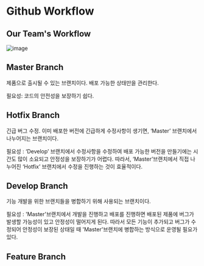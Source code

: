 # Github Workflow

## Our Team's Workflow

![image](https://user-images.githubusercontent.com/27392567/94516144-1bb69a80-0260-11eb-83cd-4cbcb6f45389.png)

## Master Branch

제품으로 출시될 수 있는 브랜치이다. 배포 가능한 상태만을 관리한다.

필요성: 코드의 안전성을 보장하기 쉽다.

## Hotfix Branch
긴급 버그 수정. 이미 배포한 버전에 긴급하게 수정사항이 생기면, ‘Master’ 브랜치에서 나누어지는 브랜치이다.  

필요성 : ‘Develop’ 브랜치에서 수정사항을 수정하여 배포 가능한 버전을 만들기에는 시간도 많이 소요되고 안정성을 보장하기가 어렵다. 
따라서, ‘Master’브랜치에서 직접 나누어진 ‘Hotfix’ 브랜치에서 수정을 진행하는 것이 효율적이다.

## Develop Branch
기능 개발을 위한 브랜치들을 병합하기 위해 사용되는 브랜치이다.

필요성 : 'Master'브랜치에서 개발을 진행하고 배포를 진행하면 배포된 제품에 버그가 발생할 가능성이 있고 안정성이 떨어지게 된다. 따라서 모든 기능이 추가되고 버그가 수정되어 안정성이 보장된 상태일 때 'Master'브랜치에 병합하는 방식으로 운영될 필요가 있다.
## Feature Branch
